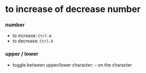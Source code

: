# to increase of decrease number

### number

* to increase: `Ctrl-A`
* to decrease: `Ctrl-X`


### upper / lower

* toggle between upper/lower character: `~` on the character
